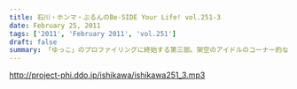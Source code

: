```yaml
---
title: 石川・ホンマ・ぶるんのBe-SIDE Your Life! vol.251-3
date: February 25, 2011
tags: ['2011', 'February 2011', 'vol.251']
draft: false
summary: 「ゆっこ」のプロファイリングに終始する第三部。架空のアイドルのコーナー的な、かつてのAMラジオでは王道といえる手法ですな。NAMAE
---
```


http://project-phi.ddo.jp/ishikawa/ishikawa251_3.mp3